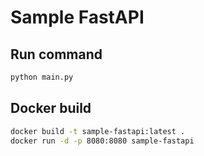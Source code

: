 # Sample FastAPI

## Run command

```bash
python main.py
```

## Docker build

```bash
docker build -t sample-fastapi:latest .
docker run -d -p 8080:8080 sample-fastapi
```
